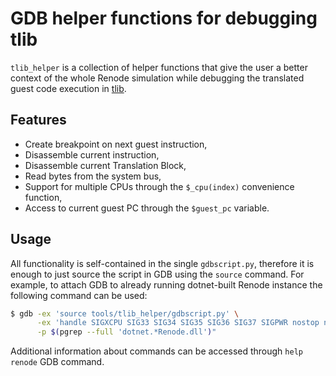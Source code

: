 # GDB helper functions for debugging tlib

`tlib_helper` is a collection of helper functions that give the user a better context of the whole Renode simulation while debugging the translated guest code execution in [tlib](https://github.com/antmicro/tlib).

## Features

* Create breakpoint on next guest instruction,
* Disassemble current instruction,
* Disassemble current Translation Block,
* Read bytes from the system bus,
* Support for multiple CPUs through the `$_cpu(index)` convenience function,
* Access to current guest PC through the `$guest_pc` variable.

## Usage

All functionality is self-contained in the single `gdbscript.py`, therefore it is enough to just source the script in GDB using the `source` command. For example, to attach GDB to already running dotnet-built Renode instance the following command can be used:

```sh
$ gdb -ex 'source tools/tlib_helper/gdbscript.py' \
      -ex 'handle SIGXCPU SIG33 SIG34 SIG35 SIG36 SIG37 SIGPWR nostop noprint' \
      -p $(pgrep --full 'dotnet.*Renode.dll')"
```

Additional information about commands can be accessed through `help renode` GDB command.
